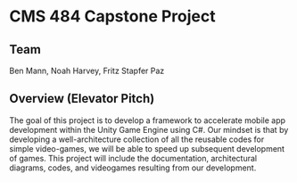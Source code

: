 # CMS 484 Capstone Project

## Team

Ben Mann, Noah Harvey, Fritz Stapfer Paz

## Overview (Elevator Pitch)

The goal of this project is to develop a framework to accelerate mobile app development within the Unity Game Engine using C#. Our mindset is that by developing a well-architecture collection of all the reusable codes for simple video-games, we will be able to speed up subsequent development of games. This project will include the documentation, architectural diagrams, codes, and videogames resulting from our development.

## 